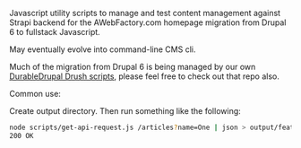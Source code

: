 Javascript utility scripts to manage and test content management against Strapi backend for the AWebFactory.com homepage migration from Drupal 6 to fullstack Javascript.

May eventually evolve into command-line CMS cli.

Much of the migration from Drupal 6 is being managed by our own [DurableDrupal Drush scripts](https://github.com/DurableDrupal/drush-migration-scripts), please feel free to check out that repo also.

Common use:

Create output directory. Then run something like the following:

```bash
node scripts/get-api-request.js /articles?name=One | json > output/featured.txt
200 OK
```
